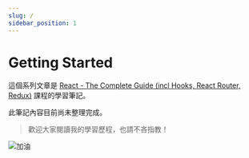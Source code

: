 ```yaml
---
slug: /
sidebar_position: 1
---
```


# Getting Started

這個系列文章是 [React - The Complete Guide (incl Hooks, React Router, Redux)](https://www.udemy.com/course/react-the-complete-guide-incl-redux/) 課程的學習筆記。

此筆記內容目前尚未整理完成。

> 歡迎大家閱讀我的學習歷程，也請不吝指教！

![加油](https://i.imgur.com/Xf7ttuI.png)
